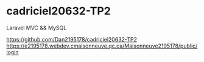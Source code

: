 # cadriciel20632-TP2
Laravel MVC &amp;&amp; MySQL

https://github.com/Dan2195178/cadriciel20632-TP2 
https://e2195178.webdev.cmaisonneuve.qc.ca/Maisonneuve2195178/public/login
